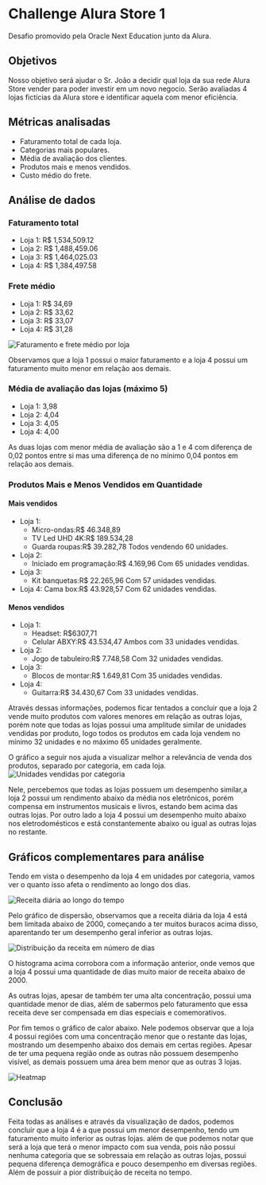 # Challenge Alura Store 1
Desafio promovido pela Oracle Next Education junto da Alura.

## Objetivos
Nosso objetivo será ajudar o Sr. João a decidir qual loja da sua rede Alura Store vender para poder investir em um novo negocio. Serão avaliadas 4 lojas fictícias da Alura store e identificar aquela com menor eficiência.

## Métricas analisadas
- Faturamento total de cada loja.
- Categorias mais populares.
- Média de avaliação dos clientes.
- Produtos mais e menos vendidos.
- Custo médio do frete.

## Análise de dados

### Faturamento total
- Loja 1: R$ 1,534,509.12
- Loja 2: R$ 1,488,459.06
- Loja 3: R$ 1,464,025.03
- Loja 4: R$ 1,384,497.58
### Frete médio
- Loja 1: R$ 34,69
- Loja 2: R$ 33,62
- Loja 3: R$ 33,07
- Loja 4: R$ 31,28 

![Faturamento e frete médio por loja](https://github.com/NiveskZ/challenge-alura-store/blob/main/imgs/faturamento-freteMedio-bar.png?raw=true)

Observamos que a loja 1 possui o maior faturamento e a loja 4 possui um faturamento muito menor em relação aos demais.

### Média de avaliação das lojas (máximo 5)
- Loja 1: 3,98
- Loja 2: 4,04
- Loja 3: 4,05
- Loja 4: 4,00
 
 As duas lojas com menor média de avaliação são a 1 e 4 com diferença de 0,02 pontos entre si mas uma diferença de no mínimo 0,04 pontos em relação aos demais.

### Produtos Mais e Menos Vendidos em Quantidade
#### Mais vendidos
- Loja 1:
    - Micro-ondas:R$ 46.348,89
    - TV Led UHD 4K:R$ 189.534,28
    - Guarda roupas:R$ 39.282,78
Todos vendendo 60 unidades.
- Loja 2:
    - Iniciado em programação:R$ 4.169,96
Com 65 unidades vendidas.
- Loja 3:
    - Kit banquetas:R$ 22.265,96
Com 57 unidades vendidas.
- Loja 4: Cama box:R$ 43.928,57
Com 62 unidades vendidas.

#### Menos vendidos
- Loja 1:
    - Headset: R$6307,71
    - Celular ABXY:R$ 43.534,47
Ambos com 33 unidades vendidas.
- Loja 2:
    - Jogo de tabuleiro:R$ 7.748,58
Com 32 unidades vendidas.
- Loja 3:
    - Blocos de montar:R$ 1.649,81
Com 35 unidades vendidas.
- Loja 4:
    - Guitarra:R$ 34.430,67
Com 33 unidades vendidas.

Através dessas informações, podemos ficar tentados a concluir que a loja 2 vende muito produtos com valores menores em relação as outras lojas, porém note que todas as lojas possui uma amplitude similar de unidades vendidas por produto, logo todos os produtos em cada loja vendem no mínimo 32 unidades e no máximo 65 unidades geralmente.

O gráfico a seguir nos ajuda a visualizar melhor a relevância de venda dos produtos, separado por categoria, em cada loja.
![Unidades vendidas por categoria](https://github.com/NiveskZ/challenge-alura-store/blob/main/imgs/linhas-unidade-categoria.png?raw=true)

Nele, percebemos que todas as lojas possuem um desempenho similar,a loja 2 possui um rendimento abaixo da média nos eletrônicos, porém compensa em instrumentos musicais e livros, estando bem acima das outras lojas. Por outro lado a loja 4 possui um desempenho muito abaixo nos eletrodomésticos e está constantemente abaixo ou igual as outras lojas no restante.
## Gráficos complementares para análise

Tendo em vista o desempenho da loja 4 em unidades por categoria, vamos ver o quanto isso afeta o rendimento ao longo dos dias.

![Receita diária ao longo do tempo](https://github.com/NiveskZ/challenge-alura-store/blob/main/imgs/dispersao-receita-diaria.png?raw=true)

Pelo gráfico de dispersão, observamos que a receita diária da loja 4 está bem limitada abaixo de 2000, começando a ter muitos buracos acima disso, aparentando ter um desempenho geral inferior as outras lojas. 

![Distribuição da receita em número de dias](https://github.com/NiveskZ/challenge-alura-store/blob/main/imgs/hist-distribuicao-diaria.png?raw=true)

O histograma acima corrobora com a informação anterior, onde vemos que a loja 4 possui uma quantidade de dias muito maior de receita abaixo de 2000. 

As outras lojas, apesar de também ter uma alta concentração, possui uma quantidade menor de dias, além de sabermos pelo faturamento que essa receita deve ser compensada em dias especiais e comemorativos.

Por fim temos o gráfico de calor abaixo. Nele podemos observar que a loja 4 possui regiões com uma concentração menor que o restante das lojas, mostrando um desempenho abaixo dos demais em certas regiões. Apesar de ter uma pequena região onde as outras não possuem desempenho visível, as demais possuem uma área bem menor que as outras 3 lojas.

![Heatmap](https://github.com/NiveskZ/challenge-alura-store/blob/main/imgs/heatmap-regiao.png?raw=true)

## Conclusão
Feita todas as análises e através da visualização de dados, podemos concluir que a loja 4 é a que possui um menor desempenho, tendo um faturamento muito inferior as outras lojas. além de que podemos notar que será a loja que terá o menor impacto com sua venda, pois não possui nenhuma categoria que se sobressaia em relação as outras lojas, possui pequena diferença demográfica e pouco desempenho em diversas regiões. Além de possuir a pior distribuição de receita no tempo.
